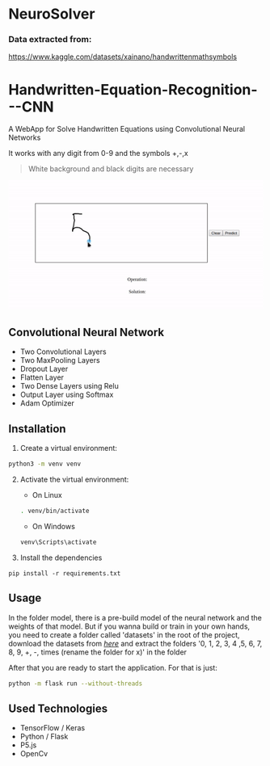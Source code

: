 # NeuroSolver

### Data extracted from:

https://www.kaggle.com/datasets/xainano/handwrittenmathsymbols

# Handwritten-Equation-Recognition---CNN

A WebApp for Solve Handwritten Equations using Convolutional Neural Networks

It works with any digit from 0-9 and the symbols +,-,x

> White background and black digits are necessary

![Digit Recognition](./demo.gif)

## Convolutional Neural Network

-   Two Convolutional Layers
-   Two MaxPooling Layers
-   Dropout Layer
-   Flatten Layer
-   Two Dense Layers using Relu
-   Output Layer using Softmax
-   Adam Optimizer

## Installation

1. Create a virtual environment:

```bash
python3 -m venv venv
```

2. Activate the virtual environment:

    - On Linux

    ```bash
    . venv/bin/activate
    ```

    - On Windows

    ```bash
    venv\Scripts\activate
    ```

3. Install the dependencies

```
pip install -r requirements.txt
```

## Usage

In the folder model, there is a pre-build model of the neural network and the weights of that model.
But if you wanna build or train in your own hands, you need to create a folder called 'datasets' in the root of the project, download the datasets from _[here](https://www.kaggle.com/xainano/handwrittenmathsymbols)_ and extract the folders '0, 1, 2, 3, 4 ,5, 6, 7, 8, 9, +, -, times (rename the folder for x)' in the folder

After that you are ready to start the application. For that is just:

```bash
python -m flask run --without-threads
```

## Used Technologies

-   TensorFlow / Keras
-   Python / Flask
-   P5.js
-   OpenCv
